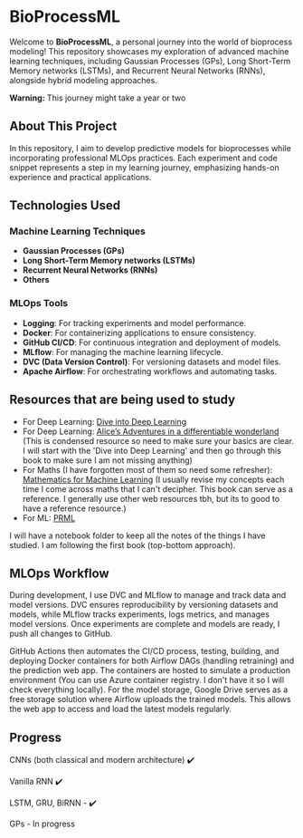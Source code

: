 # BioProcessML

Welcome to **BioProcessML**, a personal journey into the world of bioprocess modeling! This repository showcases my exploration of advanced machine learning techniques, including Gaussian Processes (GPs), Long Short-Term Memory networks (LSTMs), and Recurrent Neural Networks (RNNs), alongside hybrid modeling approaches. 

**Warning:** This journey might take a year or two

## About This Project

In this repository, I aim to develop predictive models for bioprocesses while incorporating professional MLOps practices. Each experiment and code snippet represents a step in my learning journey, emphasizing hands-on experience and practical applications.

## Technologies Used

### Machine Learning Techniques
- **Gaussian Processes (GPs)**
- **Long Short-Term Memory networks (LSTMs)**
- **Recurrent Neural Networks (RNNs)**
- **Others**

### MLOps Tools
- **Logging**: For tracking experiments and model performance.
- **Docker**: For containerizing applications to ensure consistency.
- **GitHub CI/CD**: For continuous integration and deployment of models.
- **MLflow**: For managing the machine learning lifecycle.
- **DVC (Data Version Control)**: For versioning datasets and model files.
- **Apache Airflow**: For orchestrating workflows and automating tasks.


## Resources that are being used to study
- For Deep Learning: [Dive into Deep Learning](https://d2l.ai/)
- For Deep Learning: [Alice’s Adventures in a
differentiable wonderland](https://arxiv.org/abs/2404.17625) (This is condensed resource so need to make sure your basics are clear. I will start with the 'Dive into Deep Learning' and then go through this book to make sure I am not missing anything)
- For Maths (I have forgotten most of them so need some refresher): [Mathematics for Machine Learning](https://mml-book.github.io/book/mml-book.pdf) (I usually revise my concepts each time I come across maths that I can't decipher. This book can serve as a reference. I generally use other web resources tbh, but its to good to have a reference resource.)
- For ML: [PRML](https://www.youtube.com/@sinatootoonian9129)
  
I will have a notebook folder to keep all the notes of the things I have studied. I am following the first book (top-bottom approach). 


## MLOps Workflow
During development, I use DVC and MLflow to manage and track data and model versions. DVC ensures reproducibility by versioning datasets and models, while MLflow tracks experiments, logs metrics, and manages model versions. Once experiments are complete and models are ready, I push all changes to GitHub.

GitHub Actions then automates the CI/CD process, testing, building, and deploying Docker containers for both Airflow DAGs (handling retraining) and the prediction web app. The containers are hosted to simulate a production environment (You can use Azure container registry. I don't have it so I will check everything locally). For the model storage, Google Drive serves as a free storage solution where Airflow uploads the trained models. This allows the web app to access and load the latest models regularly.


## Progress
CNNs (both classical and modern architecture) :heavy_check_mark:

Vanilla RNN :heavy_check_mark:

LSTM, GRU, BiRNN - :heavy_check_mark:

GPs - In progress
